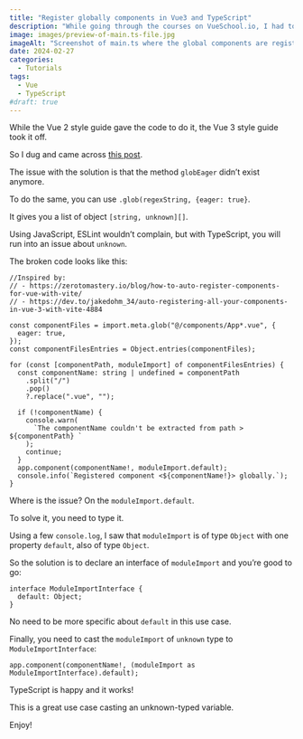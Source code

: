```yaml
---
title: "Register globally components in Vue3 and TypeScript"
description: "While going through the courses on VueSchool.io, I had to figure out how to register globally available components with Vue 3 and TypeScript. Here is how it is done."
image: images/preview-of-main.ts-file.jpg
imageAlt: "Screenshot of main.ts where the global components are registered"
date: 2024-02-27
categories:
  - Tutorials
tags:
  - Vue
  - TypeScript
#draft: true
---
```


While the Vue 2 style guide gave the code to do it, the Vue 3 style guide took it off.

So I dug and came across [this post](https://zerotomastery.io/blog/how-to-auto-register-components-for-vue-with-vite/).

The issue with the solution is that the method `globEager` didn’t exist anymore.

To do the same, you can use `.glob(regexString, {eager: true}`.

It gives you a list of object `[string, unknown][]`.

Using JavaScript, ESLint wouldn’t complain, but with TypeScript, you will run into an issue about `unknown`.

The broken code looks like this:

```tsx
//Inspired by:
// - https://zerotomastery.io/blog/how-to-auto-register-components-for-vue-with-vite/
// - https://dev.to/jakedohm_34/auto-registering-all-your-components-in-vue-3-with-vite-4884

const componentFiles = import.meta.glob("@/components/App*.vue", {
  eager: true,
});
const componentFilesEntries = Object.entries(componentFiles);

for (const [componentPath, moduleImport] of componentFilesEntries) {
  const componentName: string | undefined = componentPath
    .split("/")
    .pop()
    ?.replace(".vue", "");

  if (!componentName) {
    console.warn(
      `The componentName couldn't be extracted from path > ${componentPath} `
    );
    continue;
  }
  app.component(componentName!, moduleImport.default);
  console.info(`Registered component <${componentName!}> globally.`);
}
```

Where is the issue? On the `moduleImport.default`.

To solve it, you need to type it.

Using a few `console.log`, I saw that `moduleImport` is of type `Object` with one property `default`, also of type `Object`.

So the solution is to declare an interface of `moduleImport` and you’re good to go:

```tsx
interface ModuleImportInterface {
  default: Object;
}
```

No need to be more specific about `default` in this use case.

Finally, you need to cast the `moduleImport` of `unknown` type to `ModuleImportInterface`:

```tsx
app.component(componentName!, (moduleImport as ModuleImportInterface).default);
```

TypeScript is happy and it works!

This is a great use case casting an unknown-typed variable.

Enjoy!

